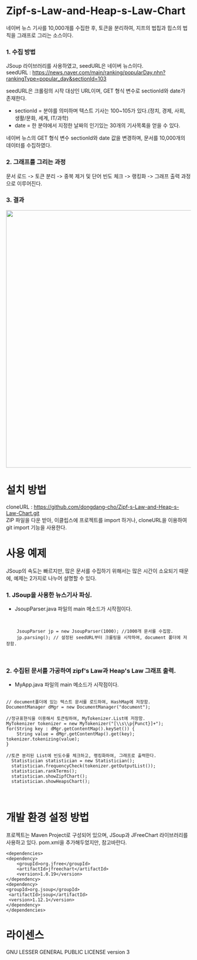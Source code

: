 # Zipf-s-Law-and-Heap-s-Law-Chart
네이버 뉴스 기사를 10,000개를 수집한 후, 토큰을 분리하여, 지프의 법칩과 힙스의 법칙을 그래프로 그리는 소스이다.

### 1. 수집 방법  
JSoup 라이브러리를 사용하였고, seedURL은 네이버 뉴스이다.  
seedURL : https://news.naver.com/main/ranking/popularDay.nhn?rankingType=popular_day&sectionId=103         

seedURL은 크롤링의 시작 대상인 URL이며, GET 형식 변수로 sectionId와 date가 존재한다.  
- sectionId = 분야를 의미하며 텍스트 기사는 100~105가 있다.(정치, 경제, 사회, 생활/문화, 세계, IT/과학)  
- date = 한 분야에서 지정한 날짜의 인기있는 30개의 기사목록을 얻을 수 있다.  
  
네이버 뉴스의 GET 형식 변수 sectionId와 date 값을 변경하며, 문서를 10,000개의 데이터를 수집하였다.
   
### 2. 그래프를 그리는 과정
문서 로드 -> 토큰 분리 -> 중복 제거 및 단어 빈도 체크 -> 랭킹화 -> 그래프 출력 과정으로 이루어진다.
  
### 3. 결과
<div>
<img width="700" src="https://user-images.githubusercontent.com/60133320/72909078-cd203a80-3d79-11ea-9f62-d30210462e6f.png">
</div>
  
# 설치 방법
cloneURL : https://github.com/dongdang-cho/Zipf-s-Law-and-Heap-s-Law-Chart.git  
ZIP 파일을 다운 받아, 이클립스에 프로젝트를 import 하거나, cloneURL을 이용하여 git import 기능을 사용한다.

# 사용 예제
JSoup의 속도는 빠르지만, 많은 문서를 수집하기 위해서는 많은 시간이 소요되기 때문에, 예제는 2가지로 나누어 설명할 수 있다.

### 1. JSoup을 사용한 뉴스기사 파싱.
  - JsoupParser.java 파일의 main 메소드가 시작점이다.
<pre>
<code>

    JsoupParser jp = new JsoupParser(1000); //1000개 문서를 수집함.
    jp.parsing(); // 설정된 seedURL부터 크롤링을 시작하여, document 폴더에 저장함.
    
</code>
</pre>

### 2. 수집된 문서를 가공하여 zipf's Law과 Heap's Law 그래프 출력.
  - MyApp.java 파일의 main 메소드가 시작점이다.
<pre>
<code>
// document폴더에 있는 텍스트 문서를 로드하여, HashMap에 저장함.
DocumentManager dMgr = new DocumentManager("document");

//정규표현식을 이용해서 토큰링하여, MyTokenizer.List에 저장함.
MyTokenizer tokenizer = new MyTokenizer("[\\s\\p{Punct}]+"); 
for(String key : dMgr.getContentMap().keySet()) {
	String value = dMgr.getContentMap().get(key);
tokenizer.tokenizing(value);
}

//토큰 분리된 List에 빈도수를 체크하고, 랭킹화하여, 그래프로 출력한다.
  Statistician statistician = new Statistician();
  statistician.frequencyCheck(tokenizer.getOutputList());
  statistician.rankTerms(); 
  statistician.showZipfChart();
  statistician.showHeapsChart();
      
</code>
</pre>
# 개발 환경 설정 방법

프로젝트는 Maven Project로 구성되어 있으며, JSoup과 JFreeChart 라이브러리를 사용하고 있다.
pom.xml을 추가해두었지만, 참고바란다.

	<dependencies>
	<dependency>
	    <groupId>org.jfree</groupId>
	    <artifactId>jfreechart</artifactId>
	    <version>1.0.19</version>
	</dependency>
	<dependency> 
	<groupId>org.jsoup</groupId>
	 <artifactId>jsoup</artifactId> 
	 <version>1.12.1</version> 
	</dependency>
	</dependencies>

# 라이센스
   GNU LESSER GENERAL PUBLIC LICENSE version 3

